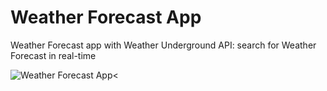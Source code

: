 # Weather Forecast App

Weather Forecast app with Weather Underground API: search for Weather Forecast in real-time

![Weather Forecast App<](https://raw.githubusercontent.com/lenafaure/weather-forecast-app/master/images/aou%CC%82t-29-2017%2011-47-04.gif)


